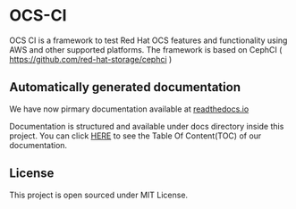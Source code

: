 # OCS-CI

OCS CI is a framework to test Red Hat OCS features and functionality using AWS
and other supported platforms. The framework is based on CephCI
  ( https://github.com/red-hat-storage/cephci )

## Automatically generated documentation

We have now pirmary documentation available at
[readthedocs.io](https://ocs-ci.readthedocs.io/en/latest/)

Documentation is structured and available under docs directory
inside this project. You can click [HERE](docs/README.md) to see
the Table Of Content(TOC) of our documentation.

## License
This project is open sourced under MIT License.
